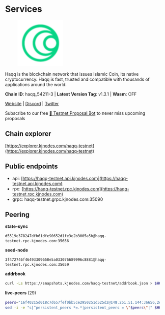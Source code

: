 # Services

<figure><img src="https://raw.githubusercontent.com/kj89/cosmos-images/main/logos/haqq.png" width="150" alt=""><figcaption></figcaption></figure>

Haqq is the blockchain network that issues Islamic Coin,  its native cryptocurrency. Haqq is fast, trusted and  compatible with thousands of applications around the world.

**Chain ID**: haqq_54211-3 | **Latest Version Tag**: v1.3.1 | **Wasm**: OFF

[Website](https://islamiccoin.net) | [Discord](https://discord.gg/hU9MHG5kZq) | [Twitter](https://twitter.com/Islamic_Coin)



Subscribe to our free [🤖 Testnet Proposal Bot](https://t.me/kjnodes_testnet_proposal_bot) to never miss upcoming proposals


## Chain explorer
[https://explorer.kjnodes.com/haqq-testnet](https://explorer.kjnodes.com/haqq-testnet)

## Public endpoints

* api: [https://haqq-testnet.api.kjnodes.com](https://haqq-testnet.api.kjnodes.com)
* rpc: [https://haqq-testnet.rpc.kjnodes.com](https://haqq-testnet.rpc.kjnodes.com)
* grpc: haqq-testnet.grpc.kjnodes.com:35090

## Peering

**state-sync**

```text
d5519e378247dfb61dfe90652d1fe3e2b3005a5b@haqq-testnet.rpc.kjnodes.com:35656
```

**seed-node**

```text
3f472746f46493309650e5a033076689996c8881@haqq-testnet.rpc.kjnodes.com:35659
```

**addrbook**
```bash
curl -Ls https://snapshots.kjnodes.com/haqq-testnet/addrbook.json > $HOME/.haqqd/config/addrbook.json
```

**live-peers** (29)
```bash
peers="16f40215d018c7d657fef0bb5ce2950251d525d2@148.251.51.144:36656,2d13d679b64e1a574904a140f72815644ec71131@65.21.133.125:30656,a6150d39e4725d28a56f41ebf3c6d457c54bd2f1@34.138.250.4:26656,5fff90a628395b951d5fb34c64ae6c304b54d2e5@94.130.137.225:36656,32a8eec046b95e8646ff0810b4596dc7083a0beb@65.108.145.131:26656,442d3bacb350437b8d9f0f1431e0519b81094100@135.181.62.222:26656,23a1176c9911eac442d6d1bf15f92eeabb3981d5@45.83.173.18:26656,230d299006a432b0f44534ca8a19c8c876c0ccb3@85.10.193.246:26656,78e3ef8adf819b479acc13a2f92ab5c0fa350aeb@66.45.231.30:11464,927a323649e7dd8d4c75da6e5edaee439652b46f@65.109.92.241:20116,3df5a68b919177179c6dcb0b9c9354fd6bbba1c8@65.109.92.240:20116,23ff658b56fbb8bc73372973a34733ff5d79b435@142.132.202.50:11604,bc777df96c83c0433561c88c541dbbc520928f6c@195.3.221.239:26656,fd53be6145264c86f2db22659141c925e119794c@138.201.155.226:12656,f54d4de6d4ae81ec8a2315b54247872b315f198d@65.109.57.9:26656,de75081b3d402c2728e627df3590fb7ea229fd0b@65.109.28.177:24446,077d5d9169efb4b070ce7895d680a9d2148d522c@195.201.195.40:36656,29731457774b61da8186b9c764e8f7c1e2465e3e@142.93.36.176:26656,62bf004201a90ce00df6f69390378c3d90f6dd7e@45.83.173.19:26656,a884387139109784cad9193652b82ef20a85d713@38.242.159.148:26656,9eb507f9365313dbe7f426050fec9648298f58ee@109.205.183.51:26656,2a9a320e38e80b8cbaf60be2cf65cea6592f45e9@18.159.219.73:26656,f57fae1bdea281392b563a58978a2d8c0a37725f@95.217.233.234:26656,62a8610cc2325cbdf25099b973ae488a05f7d417@65.108.206.57:13656,b9e8ec4eeb359e1b3cf5675563e72787b9d40adf@95.217.132.146:26656,eb503dddcc41ba801c646d63cc762de4e9c43aa4@35.228.23.164:26656,5b2ee53c742ce5d392b93c8f193f489a4f13f685@5.189.186.222:26656,d5519e378247dfb61dfe90652d1fe3e2b3005a5b@65.109.68.190:35656,ed145a35b436878c1f1c10634bd18600f3696e17@95.217.181.142:26656"
sed -i -e "s|^persistent_peers *=.*|persistent_peers = \"$peers\"|" $HOME/.haqqd/config/config.toml
```
